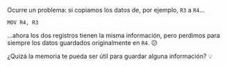 Ocurre un problema: si copiamos los datos de, por ejemplo, `R3` a `R4`...

`MOV R4, R3`

...ahora los dos registros tienen la misma información, pero perdimos para siempre los datos guardados originalmente en `R4`. :confused:

¿Quizá la memoria te pueda ser útil para guardar alguna información? :bulb: